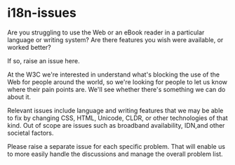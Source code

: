 # i18n-issues


Are you struggling to use the Web or an eBook reader in a particular language or writing system?  Are there features you wish were available, or worked better?

If so, raise an issue here.

At the W3C we're interested in understand what's blocking the use of the Web for people around the world, so we're looking for people to let us know where their pain points are.  We'll see whether there's something we can do about it.

Relevant issues include language and writing features that we may be able to fix by changing CSS, HTML, Unicode, CLDR, or other technologies of that kind. Out of scope are issues such as broadband availability, IDN,and other societal factors.

Please raise a separate issue for each specific problem.  That will enable us to more easily handle the discussions and manage the overall problem list.
